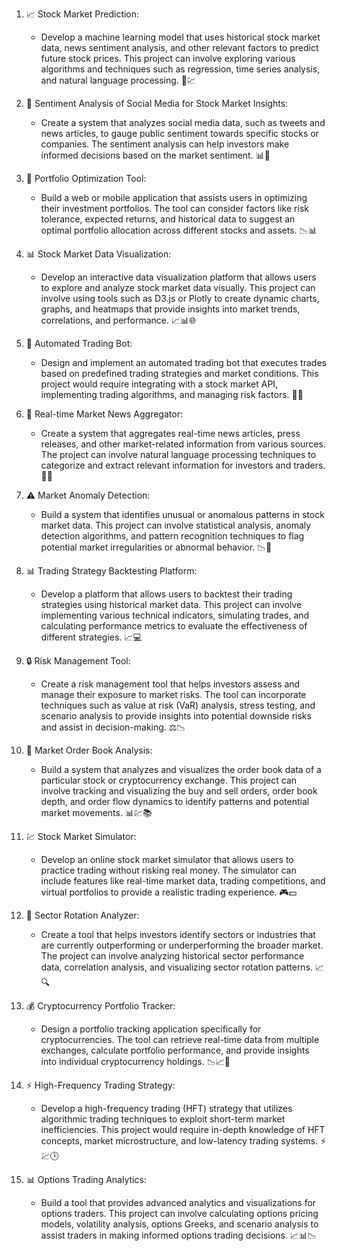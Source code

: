 1. 📈 Stock Market Prediction: 
   
   -  Develop a machine learning model that uses historical stock market data, news sentiment analysis, and other relevant factors to predict future stock prices. This project can involve exploring various algorithms and techniques such as regression, time series analysis, and natural language processing. 🧠💹
    
2. 📱 Sentiment Analysis of Social Media for Stock Market Insights: 
   
   - Create a system that analyzes social media data, such as tweets and news articles, to gauge public sentiment towards specific stocks or companies. The sentiment analysis can help investors make informed decisions based on the market sentiment. 📊📲
    
3. 💼 Portfolio Optimization Tool: 
   
   - Build a web or mobile application that assists users in optimizing their investment portfolios. The tool can consider factors like risk tolerance, expected returns, and historical data to suggest an optimal portfolio allocation across different stocks and assets. 📉📊
    
4. 📊 Stock Market Data Visualization: 
   
   - Develop an interactive data visualization platform that allows users to explore and analyze stock market data visually. This project can involve using tools such as D3.js or Plotly to create dynamic charts, graphs, and heatmaps that provide insights into market trends, correlations, and performance. 📈📊🌐
    
5. 🤖 Automated Trading Bot: 
   
   - Design and implement an automated trading bot that executes trades based on predefined trading strategies and market conditions. This project would require integrating with a stock market API, implementing trading algorithms, and managing risk factors. 🤖💵
    
6. 📰 Real-time Market News Aggregator: 
   
   - Create a system that aggregates real-time news articles, press releases, and other market-related information from various sources. The project can involve natural language processing techniques to categorize and extract relevant information for investors and traders. 📰🔄
    
7. ⚠️ Market Anomaly Detection: 
   
   - Build a system that identifies unusual or anomalous patterns in stock market data. This project can involve statistical analysis, anomaly detection algorithms, and pattern recognition techniques to flag potential market irregularities or abnormal behavior. 📉🚩
    
8. 📊 Trading Strategy Backtesting Platform: 
   
   - Develop a platform that allows users to backtest their trading strategies using historical market data. This project can involve implementing various technical indicators, simulating trades, and calculating performance metrics to evaluate the effectiveness of different strategies. 📈💻
    
9. 🔒 Risk Management Tool: 
   
   - Create a risk management tool that helps investors assess and manage their exposure to market risks. The tool can incorporate techniques such as value at risk (VaR) analysis, stress testing, and scenario analysis to provide insights into potential downside risks and assist in decision-making. ⚖️📉
    
10. 📖 Market Order Book Analysis: 
    
    - Build a system that analyzes and visualizes the order book data of a particular stock or cryptocurrency exchange. This project can involve tracking and visualizing the buy and sell orders, order book depth, and order flow dynamics to identify patterns and potential market movements. 📊💹📚
    
11. 💹 Stock Market Simulator: 
    
    - Develop an online stock market simulator that allows users to practice trading without risking real money. The simulator can include features like real-time market data, trading competitions, and virtual portfolios to provide a realistic trading experience. 🎮💵
    
12. 💱 Sector Rotation Analyzer: 
    
    - Create a tool that helps investors identify sectors or industries that are currently outperforming or underperforming the broader market. The project can involve analyzing historical sector performance data, correlation analysis, and visualizing sector rotation patterns. 📈🔍
    
13. 💰 Cryptocurrency Portfolio Tracker: 
    
    - Design a portfolio tracking application specifically for cryptocurrencies. The tool can retrieve real-time data from multiple exchanges, calculate portfolio performance, and provide insights into individual cryptocurrency holdings. 📉📈💼
    
14. ⚡ High-Frequency Trading Strategy: 
    
    - Develop a high-frequency trading (HFT) strategy that utilizes algorithmic trading techniques to exploit short-term market inefficiencies. This project would require in-depth knowledge of HFT concepts, market microstructure, and low-latency trading systems. ⚡💹🕒
    
15. 📊 Options Trading Analytics: 
    
    - Build a tool that provides advanced analytics and visualizations for options traders. This project can involve calculating options pricing models, volatility analysis, options Greeks, and scenario analysis to assist traders in making informed options trading decisions. 📈📊📉
    
